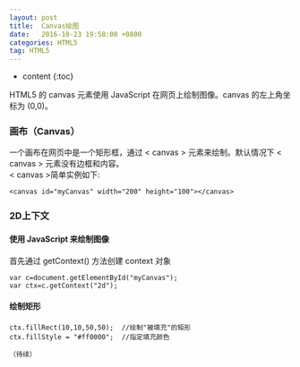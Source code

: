 ```yaml
---
layout: post
title:  Canvas绘图
date:   2016-10-23 19:58:00 +0800
categories: HTML5
tag: HTML5
---
```


* content
{:toc}

HTML5 的 canvas 元素使用 JavaScript 在网页上绘制图像。canvas 的左上角坐标为 (0,0)。    

### 画布（Canvas）  

一个画布在网页中是一个矩形框，通过 < canvas > 元素来绘制。默认情况下 < canvas > 元素没有边框和内容。  
< canvas >简单实例如下:

	<canvas id="myCanvas" width="200" height="100"></canvas>

### 2D上下文 

#### 使用 JavaScript 来绘制图像  

首先通过 getContext() 方法创建 context 对象

	var c=document.getElementById("myCanvas");
	var ctx=c.getContext("2d");

#### 绘制矩形  

	ctx.fillRect(10,10,50,50);  //绘制"被填充"的矩形
	ctx.fillStyle = "#ff0000";  //指定填充颜色

	（待续）